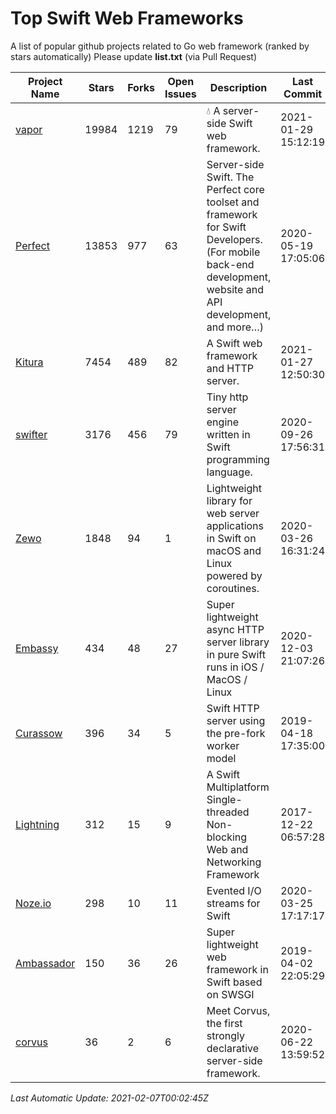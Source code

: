 # Top Swift Web Frameworks
A list of popular github projects related to Go web framework (ranked by stars automatically)
Please update **list.txt** (via Pull Request)

| Project Name | Stars | Forks | Open Issues | Description | Last Commit |
| ------------ | ----- | ----- | ----------- | ----------- | ----------- |
| [vapor](https://github.com/vapor/vapor) | 19984 | 1219 | 79 | 💧 A server-side Swift web framework. | 2021-01-29 15:12:19 |
| [Perfect](https://github.com/PerfectlySoft/Perfect) | 13853 | 977 | 63 | Server-side Swift. The Perfect core toolset and framework for Swift Developers. (For mobile back-end development, website and API development, and more…) | 2020-05-19 17:05:06 |
| [Kitura](https://github.com/Kitura/Kitura) | 7454 | 489 | 82 | A Swift web framework and HTTP server. | 2021-01-27 12:50:30 |
| [swifter](https://github.com/httpswift/swifter) | 3176 | 456 | 79 | Tiny http server engine written in Swift programming language. | 2020-09-26 17:56:31 |
| [Zewo](https://github.com/Zewo/Zewo) | 1848 | 94 | 1 | Lightweight library for web server applications in Swift on macOS and Linux powered by coroutines. | 2020-03-26 16:31:24 |
| [Embassy](https://github.com/envoy/Embassy) | 434 | 48 | 27 | Super lightweight async HTTP server library in pure Swift runs in iOS / MacOS / Linux | 2020-12-03 21:07:26 |
| [Curassow](https://github.com/kylef-archive/Curassow) | 396 | 34 | 5 | Swift HTTP server using the pre-fork worker model | 2019-04-18 17:35:00 |
| [Lightning](https://github.com/skylab-inc/Lightning) | 312 | 15 | 9 | A Swift Multiplatform Single-threaded Non-blocking Web and Networking Framework | 2017-12-22 06:57:28 |
| [Noze.io](https://github.com/NozeIO/Noze.io) | 298 | 10 | 11 | Evented I/O streams for Swift | 2020-03-25 17:17:17 |
| [Ambassador](https://github.com/envoy/Ambassador) | 150 | 36 | 26 | Super lightweight web framework in Swift based on SWSGI | 2019-04-02 22:05:29 |
| [corvus](https://github.com/Apodini/corvus) | 36 | 2 | 6 | Meet Corvus, the first strongly declarative server-side framework. | 2020-06-22 13:59:52 |

*Last Automatic Update: 2021-02-07T00:02:45Z*
